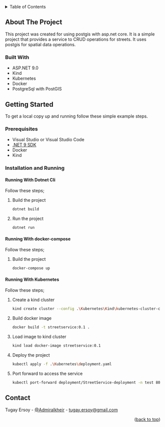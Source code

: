 ﻿<!-- TABLE OF CONTENTS -->
<details>
  <summary>Table of Contents</summary>
  <ol>
    <li>
      <a href="#about-the-project">About The Project</a>
      <ul>
        <li><a href="#built-with">Built With</a></li>
      </ul>
    </li>
    <li>
      <a href="#getting-started">Getting Started</a>
      <ul>
        <li><a href="#prerequisites">Prerequisites</a></li>
        <li>
            <a href="#installation-and-running">Installation and Running</a>
            <ul>
                <li><a href="#running-with-dotnet-cli">Running With Dotnet Cli</li>
            </ul>
            <ul>
                <li><a href="#running-with-docker-compose">Running With docker-compose</li>
            </ul>
            <ul>
                <li><a href="#running-with-kubernetes">Running With Kubernetes</li>
            </ul>
        </li>
      </ul>
    </li>
    <li><a href="#contact">Contact</a></li>
  </ol>
</details>

<!-- ABOUT THE PROJECT -->
## About The Project

This project was created for using postgis with asp.net core. It is a simple project that provides a service to CRUD operations for streets. It uses postgis for spatial data operations.

### Built With

* ASP.NET 9.0
* Kind
* Kubernetes
* Docker
* PostgreSql with PostGIS

<!-- GETTING STARTED -->
## Getting Started

To get a local copy up and running follow these simple example steps.

### Prerequisites

* Visual Studio or Visual Studio Code
* [.NET 9 SDK](https://dotnet.microsoft.com/en-us/download/dotnet/9.0)
* Docker
* Kind

### Installation and Running

#### Running With Dotnet Cli

Follow these steps;

1. Build the project
   ```sh
   dotnet build
   ```
2. Run the project
    ```sh
    dotnet run
    ```

#### Running With docker-compose

Follow these steps;

1. Build the project
   ```sh
   docker-compose up
   ```

#### Running With Kubernetes

Follow these steps;

1. Create a kind cluster
   ```sh
   kind create cluster --config .\Kubernetes\Kind\kubernetes-cluster-config.yaml
   ```
2. Build docker image

   ```sh
   docker build -t streetservice:0.1 .
   ```
3. Load image to kind cluster
   ```sh
   kind load docker-image streetservice:0.1
   ```
4. Deploy the project
   ```sh
   kubectl apply -f .\Kubernetes\deployment.yaml
   ```
5. Port forward to access the service
   ```sh
   kubectl port-forward deployment/StreetService-deployment -n test 8080:8080
   ```


<!-- CONTACT -->
## Contact

Tugay Ersoy - [@Admiralkheir](https://x.com/Admiralkheir) - tugay.ersoy@gmail.com

<p align="right">(<a href="#about-the-project">back to top</a>)</p>
